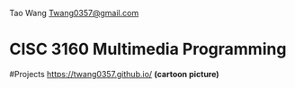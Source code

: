 Tao Wang Twang0357@gmail.com

# CISC 3160 Multimedia Programming

#Projects
https://twang0357.github.io/ **(cartoon picture)**
